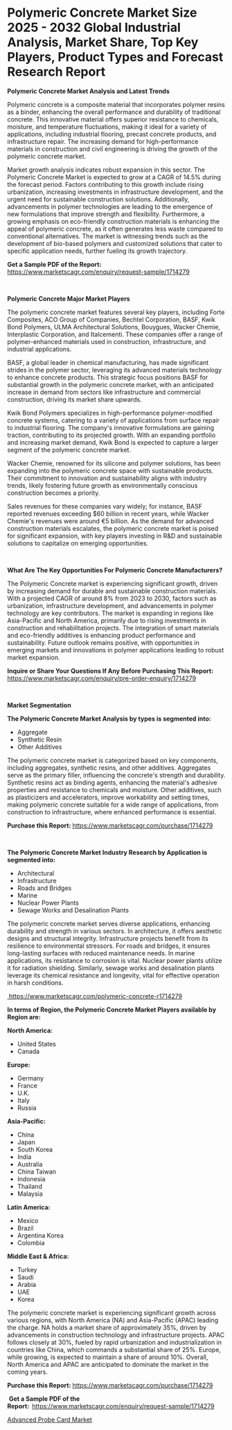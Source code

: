 <p><h1>Polymeric Concrete Market Size 2025 - 2032 Global Industrial Analysis, Market Share, Top Key Players, Product Types and Forecast Research Report</h1></p><p><strong>Polymeric Concrete Market Analysis and Latest Trends</strong></p>
<p><p>Polymeric concrete is a composite material that incorporates polymer resins as a binder, enhancing the overall performance and durability of traditional concrete. This innovative material offers superior resistance to chemicals, moisture, and temperature fluctuations, making it ideal for a variety of applications, including industrial flooring, precast concrete products, and infrastructure repair. The increasing demand for high-performance materials in construction and civil engineering is driving the growth of the polymeric concrete market.</p><p>Market growth analysis indicates robust expansion in this sector. The Polymeric Concrete Market is expected to grow at a CAGR of 14.5% during the forecast period. Factors contributing to this growth include rising urbanization, increasing investments in infrastructure development, and the urgent need for sustainable construction solutions. Additionally, advancements in polymer technologies are leading to the emergence of new formulations that improve strength and flexibility. Furthermore, a growing emphasis on eco-friendly construction materials is enhancing the appeal of polymeric concrete, as it often generates less waste compared to conventional alternatives. The market is witnessing trends such as the development of bio-based polymers and customized solutions that cater to specific application needs, further fueling its growth trajectory.</p></p>
<p><strong>Get a Sample PDF of the Report:&nbsp;</strong> <a href="https://www.marketscagr.com/enquiry/request-sample/1714279?utm_campaign=2994&utm_medium=2&utm_source=Github&utm_content=ia&utm_term=28032025&utm_id=polymeric-concrete">https://www.marketscagr.com/enquiry/request-sample/1714279</a></p>
<p>&nbsp;</p>
<p><strong>Polymeric Concrete Major Market Players</strong></p>
<p><p>The polymeric concrete market features several key players, including Forte Composites, ACO Group of Companies, Bechtel Corporation, BASF, Kwik Bond Polymers, ULMA Architectural Solutions, Bouygues, Wacker Chemie, Interplastic Corporation, and Italcementi. These companies offer a range of polymer-enhanced materials used in construction, infrastructure, and industrial applications.</p><p>BASF, a global leader in chemical manufacturing, has made significant strides in the polymer sector, leveraging its advanced materials technology to enhance concrete products. This strategic focus positions BASF for substantial growth in the polymeric concrete market, with an anticipated increase in demand from sectors like infrastructure and commercial construction, driving its market share upwards.</p><p>Kwik Bond Polymers specializes in high-performance polymer-modified concrete systems, catering to a variety of applications from surface repair to industrial flooring. The company's innovative formulations are gaining traction, contributing to its projected growth. With an expanding portfolio and increasing market demand, Kwik Bond is expected to capture a larger segment of the polymeric concrete market.</p><p>Wacker Chemie, renowned for its silicone and polymer solutions, has been expanding into the polymeric concrete space with sustainable products. Their commitment to innovation and sustainability aligns with industry trends, likely fostering future growth as environmentally conscious construction becomes a priority.</p><p>Sales revenues for these companies vary widely; for instance, BASF reported revenues exceeding $60 billion in recent years, while Wacker Chemie's revenues were around €5 billion. As the demand for advanced construction materials escalates, the polymeric concrete market is poised for significant expansion, with key players investing in R&D and sustainable solutions to capitalize on emerging opportunities.</p></p>
<p>&nbsp;</p>
<p><strong>What Are The Key Opportunities For Polymeric Concrete Manufacturers?</strong></p>
<p><p>The Polymeric Concrete market is experiencing significant growth, driven by increasing demand for durable and sustainable construction materials. With a projected CAGR of around 8% from 2023 to 2030, factors such as urbanization, infrastructure development, and advancements in polymer technology are key contributors. The market is expanding in regions like Asia-Pacific and North America, primarily due to rising investments in construction and rehabilitation projects. The integration of smart materials and eco-friendly additives is enhancing product performance and sustainability. Future outlook remains positive, with opportunities in emerging markets and innovations in polymer applications leading to robust market expansion.</p></p>
<p><strong>Inquire or Share Your Questions If Any Before Purchasing This Report:</strong> <a href="https://www.marketscagr.com/enquiry/pre-order-enquiry/1714279?utm_campaign=2994&utm_medium=2&utm_source=Github&utm_content=ia&utm_term=28032025&utm_id=polymeric-concrete">https://www.marketscagr.com/enquiry/pre-order-enquiry/1714279</a></p>
<p>&nbsp;</p>
<p><strong>Market Segmentation</strong></p>
<p><strong>The Polymeric Concrete Market Analysis by types is segmented into:</strong></p>
<p><ul><li>Aggregate</li><li>Synthetic Resin</li><li>Other Additives</li></ul></p>
<p><p>The polymeric concrete market is categorized based on key components, including aggregates, synthetic resins, and other additives. Aggregates serve as the primary filler, influencing the concrete's strength and durability. Synthetic resins act as binding agents, enhancing the material's adhesive properties and resistance to chemicals and moisture. Other additives, such as plasticizers and accelerators, improve workability and setting times, making polymeric concrete suitable for a wide range of applications, from construction to infrastructure, where enhanced performance is essential.</p></p>
<p><strong>Purchase this Report:&nbsp;</strong><a href="https://www.marketscagr.com/purchase/1714279?utm_campaign=2994&utm_medium=2&utm_source=Github&utm_content=ia&utm_term=28032025&utm_id=polymeric-concrete">https://www.marketscagr.com/purchase/1714279</a></p>
<p>&nbsp;</p>
<p><strong>The Polymeric Concrete Market Industry Research by Application is segmented into:</strong></p>
<p><ul><li>Architectural</li><li>Infrastructure</li><li>Roads and Bridges</li><li>Marine</li><li>Nuclear Power Plants</li><li>Sewage Works and Desalination Plants</li></ul></p>
<p><p>The polymeric concrete market serves diverse applications, enhancing durability and strength in various sectors. In architecture, it offers aesthetic designs and structural integrity. Infrastructure projects benefit from its resilience to environmental stressors. For roads and bridges, it ensures long-lasting surfaces with reduced maintenance needs. In marine applications, its resistance to corrosion is vital. Nuclear power plants utilize it for radiation shielding. Similarly, sewage works and desalination plants leverage its chemical resistance and longevity, vital for effective operation in harsh conditions.</p></p>
<p><a href="https://www.marketscagr.com/polymeric-concrete-r1714279?utm_campaign=2994&utm_medium=2&utm_source=Github&utm_content=ia&utm_term=28032025&utm_id=polymeric-concrete">&nbsp;https://www.marketscagr.com/polymeric-concrete-r1714279</a></p>
<p><strong>In terms of Region, the Polymeric Concrete Market Players available by Region are:</strong></p>
<p>
    <p> <strong> North America: </strong>
        <ul>
            <li>United States</li>
            <li>Canada</li>
        </ul>
        </p> 
    <p> <strong> Europe: </strong>
        <ul>
            <li>Germany</li>
            <li>France</li>
            <li>U.K.</li>
            <li>Italy</li>
            <li>Russia</li>
        </ul>
        </p> 
    <p> <strong> Asia-Pacific: </strong>
        <ul>
            <li>China</li>
            <li>Japan</li>
            <li>South Korea</li>
            <li>India</li>
            <li>Australia</li>
            <li>China Taiwan</li>
            <li>Indonesia</li>
            <li>Thailand</li>
            <li>Malaysia</li>
        </ul>
        </p> 
    <p> <strong> Latin America: </strong>
        <ul>
            <li>Mexico</li>
            <li>Brazil</li>
            <li>Argentina Korea</li>
            <li>Colombia</li>
        </ul>
        </p> 
    <p> <strong> Middle East & Africa: </strong>
        <ul>
            <li>Turkey</li>
            <li>Saudi</li>
            <li>Arabia</li>
            <li>UAE</li>
            <li>Korea</li>
        </ul>
    </p>
    </p>
<p><p>The polymeric concrete market is experiencing significant growth across various regions, with North America (NA) and Asia-Pacific (APAC) leading the charge. NA holds a market share of approximately 35%, driven by advancements in construction technology and infrastructure projects. APAC follows closely at 30%, fueled by rapid urbanization and industrialization in countries like China, which commands a substantial share of 25%. Europe, while growing, is expected to maintain a share of around 10%. Overall, North America and APAC are anticipated to dominate the market in the coming years.</p></p>
<p><strong>Purchase this Report: </strong><a href="https://www.marketscagr.com/purchase/1714279?utm_campaign=2994&utm_medium=2&utm_source=Github&utm_content=ia&utm_term=28032025&utm_id=polymeric-concrete">https://www.marketscagr.com/purchase/1714279</a></p>
<p>&nbsp;<strong>Get a Sample PDF of the Report:&nbsp;&nbsp;</strong><a href="https://www.marketscagr.com/enquiry/request-sample/1714279?utm_campaign=2994&utm_medium=2&utm_source=Github&utm_content=ia&utm_term=28032025&utm_id=polymeric-concrete">https://www.marketscagr.com/enquiry/request-sample/1714279</a></p>
<p><strong></strong></p>
<p><p><a href="https://github.com/boysabotzoc/Market-Research-Report-List-1/blob/main/advanced-probe-card-market.md?utm_campaign=2994&utm_medium=2&utm_source=Github&utm_content=ia&utm_term=28032025&utm_id=polymeric-concrete">Advanced Probe Card Market</a></p></p>